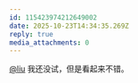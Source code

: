 ```yaml
---
id: 115423974212649002
date: 2025-10-23T14:34:35.269Z
reply: true
media_attachments: 0
---
```


<p><span class="h-card" translate="no"><a href="https://l22.org/@liu" class="u-url mention" rel="nofollow noopener" target="_blank">@<span>liu</span></a></span> 我还没试，但是看起来不错。</p>
